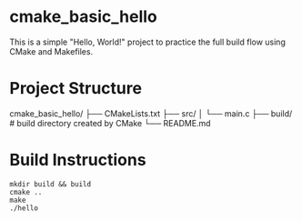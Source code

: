 # cmake_basic_hello

This is a simple "Hello, World!" project to practice the full build flow using CMake and Makefiles.

# Project Structure
cmake_basic_hello/
├── CMakeLists.txt
├── src/
│ └── main.c
├── build/ # build directory created by CMake
└── README.md

# Build Instructions
```
mkdir build && build
cmake ..
make
./hello
```
